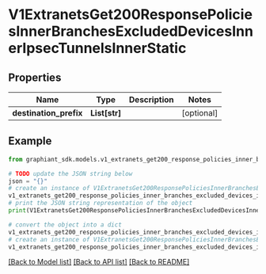 # V1ExtranetsGet200ResponsePoliciesInnerBranchesExcludedDevicesInnerIpsecTunnelsInnerStatic


## Properties

Name | Type | Description | Notes
------------ | ------------- | ------------- | -------------
**destination_prefix** | **List[str]** |  | [optional] 

## Example

```python
from graphiant_sdk.models.v1_extranets_get200_response_policies_inner_branches_excluded_devices_inner_ipsec_tunnels_inner_static import V1ExtranetsGet200ResponsePoliciesInnerBranchesExcludedDevicesInnerIpsecTunnelsInnerStatic

# TODO update the JSON string below
json = "{}"
# create an instance of V1ExtranetsGet200ResponsePoliciesInnerBranchesExcludedDevicesInnerIpsecTunnelsInnerStatic from a JSON string
v1_extranets_get200_response_policies_inner_branches_excluded_devices_inner_ipsec_tunnels_inner_static_instance = V1ExtranetsGet200ResponsePoliciesInnerBranchesExcludedDevicesInnerIpsecTunnelsInnerStatic.from_json(json)
# print the JSON string representation of the object
print(V1ExtranetsGet200ResponsePoliciesInnerBranchesExcludedDevicesInnerIpsecTunnelsInnerStatic.to_json())

# convert the object into a dict
v1_extranets_get200_response_policies_inner_branches_excluded_devices_inner_ipsec_tunnels_inner_static_dict = v1_extranets_get200_response_policies_inner_branches_excluded_devices_inner_ipsec_tunnels_inner_static_instance.to_dict()
# create an instance of V1ExtranetsGet200ResponsePoliciesInnerBranchesExcludedDevicesInnerIpsecTunnelsInnerStatic from a dict
v1_extranets_get200_response_policies_inner_branches_excluded_devices_inner_ipsec_tunnels_inner_static_from_dict = V1ExtranetsGet200ResponsePoliciesInnerBranchesExcludedDevicesInnerIpsecTunnelsInnerStatic.from_dict(v1_extranets_get200_response_policies_inner_branches_excluded_devices_inner_ipsec_tunnels_inner_static_dict)
```
[[Back to Model list]](../README.md#documentation-for-models) [[Back to API list]](../README.md#documentation-for-api-endpoints) [[Back to README]](../README.md)


